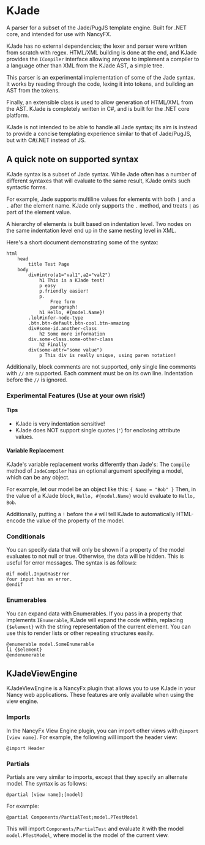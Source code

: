 
# KJade

A parser for a subset of the Jade/PugJS template engine.
Built for .NET core, and intended for use with NancyFX.

KJade has no external dependencies; the lexer and parser were written
from scratch with regex. HTML/XML building is done at the end, and KJade
provides the `ICompiler` interface allowing anyone to implement a compiler
to a language other than XML from the KJade AST, a simple tree.

This parser is an experimental implementation of some of the Jade syntax.
It works by reading through the code, lexing it into tokens,
and building an AST from the tokens.

Finally, an extensible class is used to allow generation of HTML/XML
from the AST. KJade is completely written in C#, and is built for the
.NET core platform.

KJade is not intended to be able to handle all Jade syntax; its aim is instead
to provide a concise templating experience similar to that of Jade/PugJS, but with
C#/.NET instead of JS.

## A quick note on supported syntax

KJade syntax is a subset of Jade syntax. While Jade often has a number
of different syntaxes that will evaluate to the same result, KJade omits
such syntactic forms.

For example, Jade supports multiline values for elements with both `|` and a `.` after
the element name. KJade only supports the `.` method, and treats `|` as part of the element value.

A hierarchy of elements is built based on indentation level. Two nodes on the
same indentation level end up in the same nesting level in XML.

Here's a short document demonstrating some of the syntax:

```jade
html
    head
        title Test Page
    body
        div#intro(a1="val1",a2="val2")
            h1 This is a KJade test!
            p easy
            p.friendly easier!
            p.
                Free form
                paragraph!
            h1 Hello, #{model.Name}!
        .lol#infer-node-type
        .btn.btn-default.btn-cool.btn-amazing
        div#some-id.another-class
            h2 Some more information
        div.some-class.some-other-class
            h2 Finally
        div(some-attr="some value")
            p This div is really unique, using paren notation!
```

Additionally, block comments are not supported, only single line comments with `//` are supported.
Each comment must be on its own line. Indentation before the `//` is ignored.

### Experimental Features (Use at your own risk!)

#### Tips

- KJade is very indentation sensitive!
- KJade does NOT support single quotes (`'`) for enclosing attribute values.

#### Variable Replacement

KJade's variable replacement works differently than Jade's:
The `Compile` method of `JadeCompiler` has an optional argument specifying a model, which can be
any object.

For example, let our model be an object like this: `{ Name = "Bob" }`
Then, in the value of a KJade block, `Hello, #{model.Name}` would evaluate to `Hello, Bob`.

Additionally, putting a `!` before the `#` will tell KJade to automatically HTML-encode the value
of the property of the model.

### Conditionals

You can specify data that will only be shown if a property of the model evaluates to not null or true.
Otherwise, the data will be hidden. This is useful for error messages. The syntax is as follows:

```jade
@if model.InputHasError
Your input has an error.
@endif
```

### Enumerables

You can expand data with Enumerables. If you pass in a property that implements `IEnumerable`,
KJade will expand the code within, replacing `{$element}` with the string representation
of the current element. You can use this to render lists or other repeating structures easily.

```jade
@enumerable model.SomeEnumerable
li {$element}
@endenumerable
```

## KJadeViewEngine

KJadeViewEngine is a NancyFx plugin that allows you to use KJade in your
Nancy web applications. These features are only available when using the view engine.

### Imports

In the NancyFx View Engine plugin, you can import other views with `@import [view name]`.
For example, the following will import the header view:

`@import Header`

### Partials

Partials are very similar to imports, except that they specify an alternate model.
The syntax is as follows:

`@partial [view name];[model]`

For example:

`@partial Components/PartialTest;model.PTestModel`

This will import `Components/PartialTest` and evaluate it with the model `model.PTestModel`,
where model is the model of the current view.